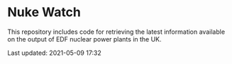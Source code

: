 # Nuke Watch

This repository includes code for retrieving the latest information available on the output of EDF nuclear power plants in the UK.

Last updated: 2021-05-09 17:32